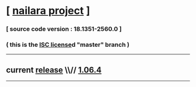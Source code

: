 
# [ [nailara project](http://www.nailara.net/) ]

### [ source code version : 18.1351-2560.0 ]

### ( this is the [ISC license](license)d "master" branch )
---
## current [release](https://github.com/anotherlink/nailara/releases) \\\\// [1.06.4](https://github.com/anotherlink/nailara/releases/tag/1.06.4)
---
